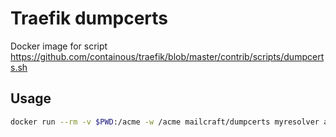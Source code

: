 # Traefik dumpcerts

Docker image for script https://github.com/containous/traefik/blob/master/contrib/scripts/dumpcerts.sh


## Usage

```bash
docker run --rm -v $PWD:/acme -w /acme mailcraft/dumpcerts myresolver acme.json ./
```
